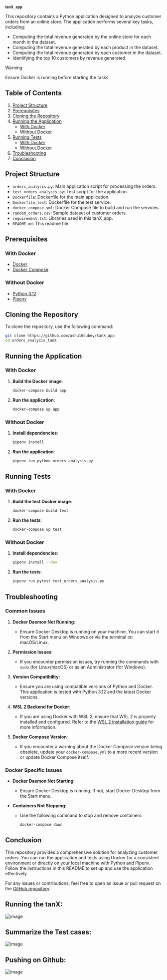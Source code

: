                                                                    𝐭𝐚𝐧𝐗_𝐚𝐩𝐩

This repository contains a Python application designed to analyze customer orders from an online store. The application performs several key tasks, including:

- Computing the total revenue generated by the online store for each month in the dataset.
- Computing the total revenue generated by each product in the dataset.
- Computing the total revenue generated by each customer in the dataset.
- Identifying the top 10 customers by revenue generated.


> [!WARNING]
> Ensure Docker is running before starting the tasks. 

## Table of Contents

1. [Project Structure](#project-structure)
2. [Prerequisites](#prerequisites)
3. [Cloning the Repository](#cloning-the-repository)
4. [Running the Application](#running-the-application)
    - [With Docker](#with-docker)
    - [Without Docker](#without-docker)
5. [Running Tests](#running-tests)
    - [With Docker](#with-docker-tests)
    - [Without Docker](#without-docker-tests)
6. [Troubleshooting](#troubleshooting)
7. [Conclusion](#conclusion)

## Project Structure

- `orders_analysis.py`: Main application script for processing the orders.
- `test_orders_analysis.py`: Test script for the application.
- `Dockerfile`: Dockerfile for the main application.
- `Dockerfile.test`: Dockerfile for the test service.
- `docker-compose.yml`: Docker Compose file to build and run the services.
- `random_orders.csv`: Sample dataset of customer orders.
- `requirement.txt`: Libraries used in this tanX_app.
- `README.md`: This readme file.

## Prerequisites

### With Docker

- [Docker](https://docs.docker.com/get-docker/)
- [Docker Compose](https://docs.docker.com/compose/install/)

### Without Docker

- [Python 3.12](https://www.python.org/downloads/)
- [Pipenv](https://pipenv.pypa.io/en/latest/install/)

## Cloning the Repository

To clone the repository, use the following command:

```sh
git clone https://github.com/ashu10dubey/tanX_app
cd orders_analysis_tanX
```

## Running the Application

### With Docker

1. **Build the Docker image**:

    ```sh
    docker-compose build app
    ```

2. **Run the application**:

    ```sh
    docker-compose up app
    ```

### Without Docker

1. **Install dependencies**:

    ```sh
    pipenv install
    ```

2. **Run the application**:

    ```sh
    pipenv run python orders_analysis.py
    ```

## Running Tests

### With Docker

1. **Build the test Docker image**:

    ```sh
    docker-compose build test
    ```

2. **Run the tests**:

    ```sh
    docker-compose up test
    ```

### Without Docker

1. **Install dependencies**:

    ```sh
    pipenv install --dev
    ```

2. **Run the tests**:

    ```sh
    pipenv run pytest test_orders_analysis.py
    ```

## Troubleshooting

### Common Issues

1. **Docker Daemon Not Running**:
   - Ensure Docker Desktop is running on your machine. You can start it from the Start menu on Windows or via the terminal on macOS/Linux.

2. **Permission Issues**:
   - If you encounter permission issues, try running the commands with `sudo` (for Linux/macOS) or as an Administrator (for Windows).

3. **Version Compatibility**:
   - Ensure you are using compatible versions of Python and Docker. This application is tested with Python 3.12 and the latest Docker versions.

4. **WSL 2 Backend for Docker**:
   - If you are using Docker with WSL 2, ensure that WSL 2 is properly installed and configured. Refer to the [WSL 2 installation guide](https://docs.microsoft.com/en-us/windows/wsl/install) for more information.

5. **Docker Compose Version**:
   - If you encounter a warning about the Docker Compose version being obsolete, update your `docker-compose.yml` to a more recent version or update Docker Compose itself.

### Docker Specific Issues

- **Docker Daemon Not Starting**:
  - Ensure Docker Desktop is running. If not, start Docker Desktop from the Start menu.

- **Containers Not Stopping**:
  - Use the following command to stop and remove containers:

    ```sh
    docker-compose down
    ```

## Conclusion

This repository provides a comprehensive solution for analyzing customer orders. You can run the application and tests using Docker for a consistent environment or directly on your local machine with Python and Pipenv. Follow the instructions in this README to set up and use the application effectively.

For any issues or contributions, feel free to open an issue or pull request on the [GitHub repository](https://github.com/ashu10dubey/tanX_app).
## Running the tanX:
![image](https://github.com/user-attachments/assets/b3dd304a-fd24-456e-98f9-694696369189)

## Summarize the Test cases:
![image](https://github.com/user-attachments/assets/29384546-7d46-48ac-9f71-e23892c7f08a)

## Pushing on Github:
![image](https://github.com/user-attachments/assets/160ce61c-596e-4236-95ff-3a33e4747b46)



